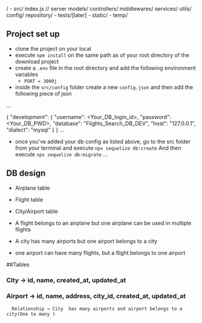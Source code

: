 /
    - src/
        index.js // server 
        models/
        controllers/
        middlewares/
        services/
        utils/
        config/
        repository/
    - tests/[later]
    - static/
    - temp/



    
## Project set up
- clone the project on your local
- execute `npm install` on the same path as of your root directory of the download project
- create a `.env` file in the root directory and add the following environment variables 
    - `PORT = 3000j`
- inside the `src/config` folder create a new `config.json` and then add the following piece of json

...

{
  "development": {
    "username": <Your_DB_login_id>,
    "password": <Your_DB_PWD>,
    "database": "Flights_Search_DB_DEV",
    "host": "127.0.0.1",
    "dialect": "mysql"
  }
}
...
- once you've added your db config as listed above, go to the src folder from your terminal and execute `npx sequelize db:create`
And then execute `npx sequelize db:migrate`
...


## DB design 
  - Airplane table
  - Flight table
  - City/Airport table
   
  - A flight belongs to an airplane but one airplane can be used in multiple flights
  - A city has many airports but one airport belongs to a city
  - one airport can have many flights, but a flight belongs to one airport

  ##Tables
  ### City → id, name, created_at, updated_at
  ### Airport → id, name, address, city_id, created_at, updated_at
      Relationship → City  has many airports and airport belongs to a city(One to many )